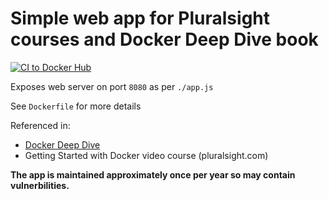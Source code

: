 # Simple web app for Pluralsight courses and Docker Deep Dive book
[![CI to Docker Hub](https://github.com/mercadoalex/psweb/actions/workflows/main.yml/badge.svg)](https://github.com/mercadoalex/psweb/actions/workflows/main.yml)

Exposes web server on port `8080` as per `./app.js`

See `Dockerfile` for more details

Referenced in:
- [Docker Deep Dive](https://www.amazon.com/Docker-Deep-Dive-Nigel-Poulton/dp/1521822808/ref=tmm_pap_swatch_0?_encoding=UTF8&qid=&sr=) 
- Getting Started with Docker video course (pluralsight.com)

**The app is maintained approximately once per year so may contain vulnerbilities.**

